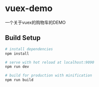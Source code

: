 # vuex-demo
一个关于vuex的购物车的DEMO

## Build Setup

``` bash
# install dependencies
npm install

# serve with hot reload at localhost:9090
npm run dev

# build for production with minification
npm run build
```